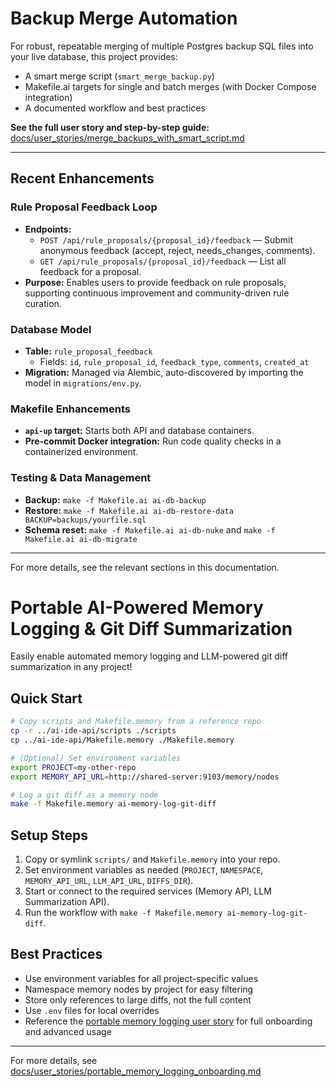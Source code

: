 # Backup Merge Automation

For robust, repeatable merging of multiple Postgres backup SQL files into your live database, this project provides:
- A smart merge script (`smart_merge_backup.py`)
- Makefile.ai targets for single and batch merges (with Docker Compose integration)
- A documented workflow and best practices

**See the full user story and step-by-step guide:**
[docs/user_stories/merge_backups_with_smart_script.md](docs/user_stories/merge_backups_with_smart_script.md)

---

## Recent Enhancements

### Rule Proposal Feedback Loop

- **Endpoints:**
  - `POST /api/rule_proposals/{proposal_id}/feedback` — Submit anonymous feedback (accept, reject, needs_changes, comments).
  - `GET /api/rule_proposals/{proposal_id}/feedback` — List all feedback for a proposal.
- **Purpose:** Enables users to provide feedback on rule proposals, supporting continuous improvement and community-driven rule curation.

### Database Model

- **Table:** `rule_proposal_feedback`
  - Fields: `id`, `rule_proposal_id`, `feedback_type`, `comments`, `created_at`
- **Migration:** Managed via Alembic, auto-discovered by importing the model in `migrations/env.py`.

### Makefile Enhancements

- **`api-up` target:** Starts both API and database containers.
- **Pre-commit Docker integration:** Run code quality checks in a containerized environment.

### Testing & Data Management

- **Backup:** `make -f Makefile.ai ai-db-backup`
- **Restore:** `make -f Makefile.ai ai-db-restore-data BACKUP=backups/yourfile.sql`
- **Schema reset:** `make -f Makefile.ai ai-db-nuke` and `make -f Makefile.ai ai-db-migrate`

---

For more details, see the relevant sections in this documentation.

# Portable AI-Powered Memory Logging & Git Diff Summarization

Easily enable automated memory logging and LLM-powered git diff summarization in any project!

## Quick Start
```bash
# Copy scripts and Makefile.memory from a reference repo
cp -r ../ai-ide-api/scripts ./scripts
cp ../ai-ide-api/Makefile.memory ./Makefile.memory

# (Optional) Set environment variables
export PROJECT=my-other-repo
export MEMORY_API_URL=http://shared-server:9103/memory/nodes

# Log a git diff as a memory node
make -f Makefile.memory ai-memory-log-git-diff
```

## Setup Steps
1. Copy or symlink `scripts/` and `Makefile.memory` into your repo.
2. Set environment variables as needed (`PROJECT`, `NAMESPACE`, `MEMORY_API_URL`, `LLM_API_URL`, `DIFFS_DIR`).
3. Start or connect to the required services (Memory API, LLM Summarization API).
4. Run the workflow with `make -f Makefile.memory ai-memory-log-git-diff`.

## Best Practices
- Use environment variables for all project-specific values
- Namespace memory nodes by project for easy filtering
- Store only references to large diffs, not the full content
- Use `.env` files for local overrides
- Reference the [portable memory logging user story](docs/user_stories/portable_memory_logging_onboarding.md) for full onboarding and advanced usage

---

For more details, see [docs/user_stories/portable_memory_logging_onboarding.md](docs/user_stories/portable_memory_logging_onboarding.md) 